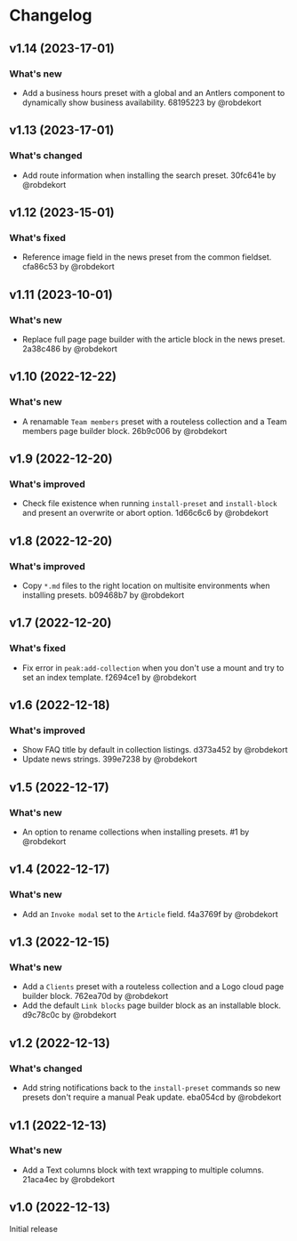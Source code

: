# Changelog

## v1.14 (2023-17-01)

### What's new
- Add a business hours preset with a global and an Antlers component to dynamically show business availability. 68195223 by @robdekort

## v1.13 (2023-17-01)

### What's changed
- Add route information when installing the search preset. 30fc641e by @robdekort

## v1.12 (2023-15-01)

### What's fixed
- Reference image field in the news preset from the common fieldset. cfa86c53 by @robdekort

## v1.11 (2023-10-01)

### What's new
- Replace full page page builder with the article block in the news preset. 2a38c486 by @robdekort

## v1.10 (2022-12-22)

### What's new
- A renamable `Team members` preset with a routeless collection and a Team members page builder block. 26b9c006 by @robdekort

## v1.9 (2022-12-20)

### What's improved
- Check file existence when running `install-preset` and `install-block` and present an overwrite or abort option. 1d66c6c6 by @robdekort

## v1.8 (2022-12-20)

### What's improved
- Copy `*.md` files to the right location on multisite environments when installing presets. b09468b7 by @robdekort

## v1.7 (2022-12-20)

### What's fixed
- Fix error in `peak:add-collection` when you don't use a mount and try to set an index template. f2694ce1 by @robdekort

## v1.6 (2022-12-18)

### What's improved
- Show FAQ title by default in collection listings. d373a452 by @robdekort
- Update news strings. 399e7238 by @robdekort

## v1.5 (2022-12-17)

### What's new
- An option to rename collections when installing presets. #1 by @robdekort

## v1.4 (2022-12-17)

### What's new
- Add an `Invoke modal` set to the `Article` field. f4a3769f by @robdekort

## v1.3 (2022-12-15)

### What's new
- Add a `Clients` preset with a routeless collection and a Logo cloud page builder block. 762ea70d by @robdekort
- Add the default `Link blocks` page builder block as an installable block. d9c78c0c by @robdekort

## v1.2 (2022-12-13)

### What's changed
- Add string notifications back to the `install-preset` commands so new presets don't require a manual Peak update. eba054cd by @robdekort

## v1.1 (2022-12-13)

### What's new
- Add a Text columns block with text wrapping to multiple columns. 21aca4ec by @robdekort

## v1.0 (2022-12-13)

Initial release
